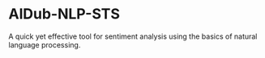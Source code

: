 # AlDub-NLP-STS
A quick yet effective tool for sentiment analysis using the basics of natural language processing.
